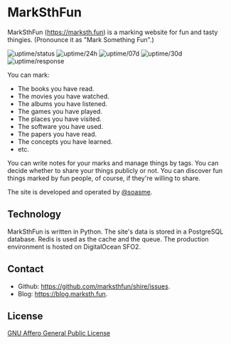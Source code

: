 # MarkSthFun

MarkSthFun (<https://marksth.fun>) is a marking website for fun and tasty thingies.
(Pronounce it as "Mark Something Fun".)

![uptime/status](https://badgen.net/uptime-robot/status/m783998716-a95a9b3c379d4c623c84c68c)
![uptime/24h](https://badgen.net/uptime-robot/day/m783998716-a95a9b3c379d4c623c84c68c)
![uptime/07d](https://badgen.net/uptime-robot/week/m783998716-a95a9b3c379d4c623c84c68c)
![uptime/30d](https://badgen.net/uptime-robot/month/m783998716-a95a9b3c379d4c623c84c68c)
![uptime/response](https://badgen.net/uptime-robot/response/m783998716-a95a9b3c379d4c623c84c68c)

You can mark:

* The books you have read.
* The movies you have watched.
* The albums you have listened.
* The games you have played.
* The places you have visited.
* The software you have used.
* The papers you have read.
* The concepts you have learned.
* etc.

You can write notes for your marks and manage things by tags.
You can decide whether to share your things publicly or not.
You can discover fun things marked by fun people, of course, if they're willing to share.

The site is developed and operated by [@soasme](https://github.com/soasme).

## Technology

MarkSthFun is written in Python.
The site's data is stored in a PostgreSQL database.
Redis is used as the cache and the queue.
The production environment is hosted on DigitalOcean SFO2.

## Contact

* Github: <https://github.com/marksthfun/shire/issues>.
* Blog: <https://blog.marksth.fun>.

## License

[GNU Affero General Public License](https://www.gnu.org/licenses/agpl-3.0.en.html)

